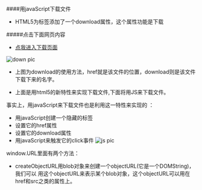 ####用javaScript下载文件
* HTML5为<a>标签添加了一个download属性，这个属性功能是下载

#####点击下面网页内容
* [点我进入下载页面](http://lemon83.github.io/notes/down/down.html)


![down pic](http://lemon83.github.io/notes/images/download.png)

* 上图为download的使用方法，href就是该文件的位置，download则是该文件下载下来的名字。

* 上面是用html5的新特性来实现下载文件,下面将用JS来下载文件。

事实上，用javaScript来下载文件也是利用这一特性来实现的 ：
* 用javaScript创建一个隐藏的<a>标签
* 设置它的href属性
* 设置它的download属性
* 用javaScript来触发它的click事件
![js pic](http://lemon83.github.io/notes/images/jsDownload.png)

window.URL里面有两个方法：
* createObjectURL用blob对象来创建一个objectURL(它是一个DOMString)，我们可以
用这个objectURL来表示某个blob对象，这个objectURL可以用在href和src之类的属性上。

